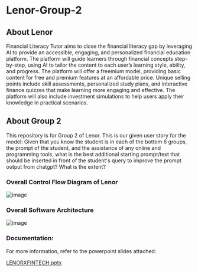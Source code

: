# Lenor-Group-2

## About Lenor
Financial Literacy Tutor aims to close the financial literacy gap by leveraging AI to provide an accessible, engaging, and personalized financial education platform. The platform will guide learners through financial concepts step-by-step, using AI to tailor the content to each user’s learning style, ability, and progress. The platform will offer a freemium model, providing basic content for free and premium features at an affordable price. Unique selling points include skill assessments, personalized study plans, and interactive finance quizzes that make learning more engaging and effective. The platform will also include investment simulations to help users apply their knowledge in practical scenarios.

## About Group 2
This repository is for Group 2 of Lenor. This is our given user story for the model:
Given that you know the student is in each of the bottom 6 groups, the prompt of the student, and the assistance of any online and programming tools, what is the best additional starting prompt/text that should be inserted in front of the student's query to improve the prompt output from chatgpt? What is the extent? 

### Overall Control Flow Diagram of Lenor 
![image](https://github.com/user-attachments/assets/bed1d84c-5618-40cb-9108-d4fc6372c534)

### Overall Software Architecture
![image](https://github.com/user-attachments/assets/d1cd2303-941f-46ea-a272-afd4986d8f56)

### Documentation:
For more information, refer to the powerpoint slides attached:

[LENORXFINTECH.pptx](https://github.com/user-attachments/files/17072977/LENORXFINTECH.pptx)
